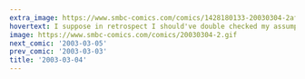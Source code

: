 ```yaml
---
extra_image: https://www.smbc-comics.com/comics/1428180133-20030304-2after.png
hovertext: I suppose in retrospect I should've double checked my assumption that you wanted to murder your mom.
image: https://www.smbc-comics.com/comics/20030304-2.gif
next_comic: '2003-03-05'
prev_comic: '2003-03-03'
title: '2003-03-04'
---
```


